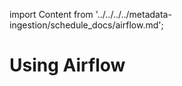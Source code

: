 import Content from '../../../../metadata-ingestion/schedule_docs/airflow.md';

# Using Airflow

<Content />